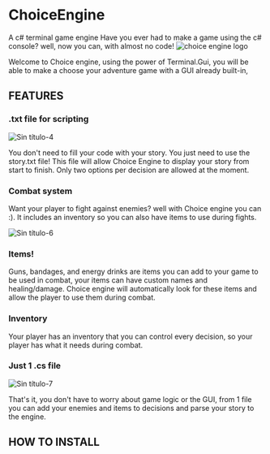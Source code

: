 # ChoiceEngine
A c# terminal game engine
Have you ever had to make a game using the c# console? well, now you can, with almost no code!
![choice engine logo](https://github.com/br1trs/ChoiceEngine/assets/88297220/b518554d-b57c-4749-b075-7d19e4c5c2cf)

Welcome to Choice engine, using the power of Terminal.Gui, you will be able to make a choose your adventure game with a GUI already built-in,

## FEATURES

### .txt file for scripting
![Sin título-4](https://github.com/br1trs/ChoiceEngine/assets/88297220/720d4460-0f19-4fa6-a7c6-bc7b5413abca)

You don't need to fill your code with your story. You just need to use the story.txt file! This file will allow Choice Engine to display your story from start to finish. Only two options per decision are allowed at the moment.

### Combat system
Want your player to fight against enemies? well with Choice engine you can :). It includes an inventory so you can also have items to use during fights.

![Sin título-6](https://github.com/br1trs/ChoiceEngine/assets/88297220/7454852c-2fab-4018-bb36-6a07b39748e3)

### Items!
Guns, bandages, and energy drinks are items you can add to your game to be used in combat, your items can have custom names and healing/damage. Choice engine will automatically look for these items and allow the player to use them during combat.

### Inventory
Your player has an inventory that you can control every decision, so your player has what it needs during combat.

### Just 1 .cs file

![Sin título-7](https://github.com/br1trs/ChoiceEngine/assets/88297220/65775d16-6b69-461e-8b02-bf3b76c32c73)

That's it, you don't have to worry about game logic or the GUI, from 1 file you can add your enemies and items to decisions and parse your story to the engine.

## HOW TO INSTALL

